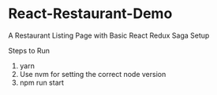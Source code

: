 # React-Restaurant-Demo
A Restaurant Listing Page with Basic React Redux Saga Setup

Steps to Run
1. yarn
2. Use nvm for setting the correct node version
3. npm run start
